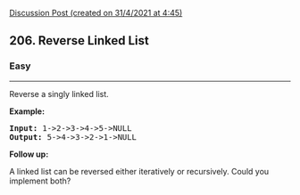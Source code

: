 [Discussion Post (created on 31/4/2021 at 4:45)](https://leetcode.com/problems/reverse-linked-list/discuss/1242719/Go-Golang-Solution)  
<h2>206. Reverse Linked List</h2><h3>Easy</h3><hr><div><p>Reverse a singly linked list.</p>

<p><strong>Example:</strong></p>

<pre><strong>Input:</strong> 1-&gt;2-&gt;3-&gt;4-&gt;5-&gt;NULL
<strong>Output:</strong> 5-&gt;4-&gt;3-&gt;2-&gt;1-&gt;NULL
</pre>

<p><b>Follow up:</b></p>

<p>A linked list can be reversed either iteratively or recursively. Could you implement both?</p>
</div>